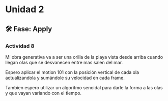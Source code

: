 # Unidad 2


## 🛠 Fase: Apply

### Actividad 8

Mi obra generativa va a ser una orilla de la playa vista desde arriba cuando llegan olas que se desvanecen entre mas salen del mar.

Espero aplicar el motion 101 con la posición vertical de cada ola actualizandola y sumándole su velocidad en cada frame.

Tambien espero utilizar un algoritmo senoidal para darle la forma a las olas y que vayan variando con el tiempo.
